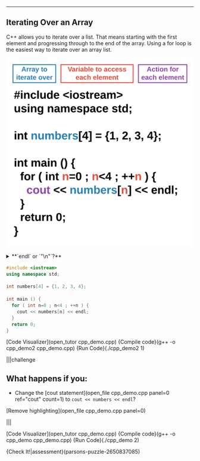 ----------

## Iterating Over an Array

C++ allows you to iterate over a list. That means starting with the first element and progressing through to the end of the array. Using a for loop is the easiest way to iterate over an array list.

![Iterating Over an Array](.guides/img/array-iterate.png)

<details><summary>**`endl` or `"\n"`?**</summary>Both `endl` and `"\n"` will add a newline character to the output. Either one will work. Remember `endl` does not need quotation marks, while `"\n"` must have them.</details>
  
```cpp
#include <iostream>
using namespace std;

int numbers[4] = {1, 2, 3, 4};

int main () {
  for ( int n=0 ; n<4 ; ++n ) {
    cout << numbers[n] << endl;
  }
  return 0;
}
```

[Code Visualizer](open_tutor cpp_demo.cpp)
{Compile code}(g++ -o cpp_demo2 cpp_demo.cpp)
{Run Code}(./cpp_demo2 1)

|||challenge
## What happens if you:
* Change the [cout statement](open_file cpp_demo.cpp panel=0 ref="cout" count=1) to `cout << numbers << endl`?

[Remove highlighting](open_file cpp_demo.cpp panel=0)

|||

[Code Visualizer](open_tutor cpp_demo.cpp)
{Compile code}(g++ -o cpp_demo cpp_demo.cpp)
{Run Code}(./cpp_demo 2)

{Check It!|assessment}(parsons-puzzle-2650837085)
